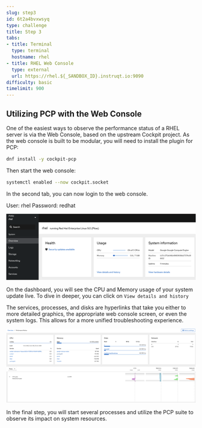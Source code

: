 ```yaml
---
slug: step3
id: 6t2a4bvxwsyq
type: challenge
title: Step 3
tabs:
- title: Terminal
  type: terminal
  hostname: rhel
- title: RHEL Web Console
  type: external
  url: https://rhel.${_SANDBOX_ID}.instruqt.io:9090
difficulty: basic
timelimit: 900
---
```

## Utilizing PCP with the Web Console

One of the easiest ways to observe the performance status of a RHEL server is via the Web Console, based on the upstream Cockpit project. As the web console is built to be modular, you will need to install the plugin for PCP:

```bash
dnf install -y cockpit-pcp
```

Then start the web console:

```bash
systemctl enabled --now cockpit.socket
```

In the second tab, you can now login to the web console.

User: rhel
Password: redhat

![Cockpit Dashboard](../assets/cockpit_dashboard.png)

On the dashboard, you will see the CPU and Memory usage of your system update live. To dive in deeper, you can click on `View details and history`

The services, processes, and disks are hyperlinks that take you either to more detailed graphics, the appropriate web console screen, or even the system logs. This allows for a more unified troubleshooting experience.

![Performance Metrics](../assets/cockpit_perf.png)

In the final step, you will start several processes and utilize the PCP suite to observe its impact on system resources.
